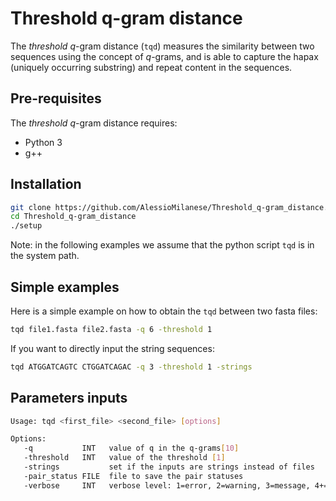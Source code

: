 Threshold q-gram distance
========
The *threshold* *q*-gram distance (```tqd```) measures the similarity between two sequences using the concept of *q*-grams, and is able to capture the hapax (uniquely occurring substring) and repeat content in the sequences.

Pre-requisites
--------------
The *threshold* *q*-gram distance requires:
* Python 3
* g++

Installation
--------------
```bash
git clone https://github.com/AlessioMilanese/Threshold_q-gram_distance.git
cd Threshold_q-gram_distance
./setup
```

Note: in the following examples we assume that the python script ```tqd``` is in the system path.


Simple examples
--------------
Here is a simple example on how to obtain the ```tqd``` between two fasta files:

```bash
tqd file1.fasta file2.fasta -q 6 -threshold 1
```

If you want to directly input the string sequences:
```bash
tqd ATGGATCAGTC CTGGATCAGAC -q 3 -threshold 1 -strings
```

Parameters inputs
--------------

```bash
Usage: tqd <first_file> <second_file> [options]

Options:
   -q           INT   value of q in the q-grams[10]
   -threshold   INT   value of the threshold [1]
   -strings           set if the inputs are strings instead of files
   -pair_status FILE  file to save the pair statuses
   -verbose     INT   verbose level: 1=error, 2=warning, 3=message, 4+=debugging [3]
```
